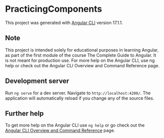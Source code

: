 # PracticingComponents

This project was generated with [Angular CLI](https://github.com/angular/angular-cli) version 17.1.1.

## Note
This project is intended solely for educational purposes in learning Angular, as part of the first module of the course The Complete Guide to Angular. It is not meant for production use. For more help on the Angular CLI, use ng help or check out the Angular CLI Overview and Command Reference page.


## Development server
Run `ng serve` for a dev server. Navigate to `http://localhost:4200/`. The application will automatically reload if you change any of the source files.

## Further help

To get more help on the Angular CLI use `ng help` or go check out the [Angular CLI Overview and Command Reference](https://angular.io/cli) page.
